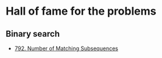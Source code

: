 # Hall of fame for the problems

## Binary search

- [792. Number of Matching Subsequences](./BinarySearch/L792_Number_of_Matching_Subsequences.cpp)
